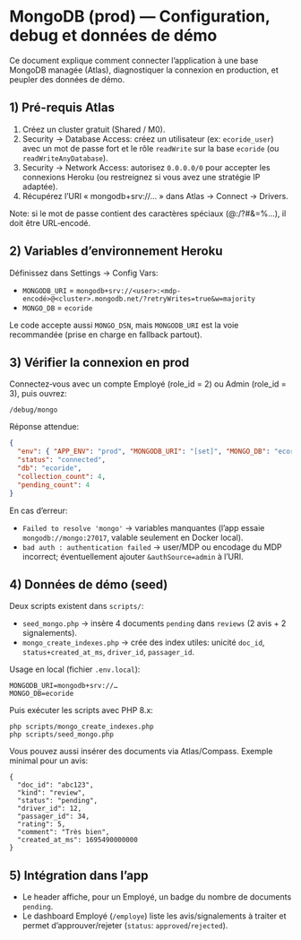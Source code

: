 # MongoDB (prod) — Configuration, debug et données de démo

Ce document explique comment connecter l’application à une base MongoDB managée (Atlas), diagnostiquer la connexion en production, et peupler des données de démo.

## 1) Pré-requis Atlas

1. Créez un cluster gratuit (Shared / M0).
2. Security → Database Access: créez un utilisateur (ex: `ecoride_user`) avec un mot de passe fort et le rôle `readWrite` sur la base `ecoride` (ou `readWriteAnyDatabase`).
3. Security → Network Access: autorisez `0.0.0.0/0` pour accepter les connexions Heroku (ou restreignez si vous avez une stratégie IP adaptée).
4. Récupérez l’URI « mongodb+srv://… » dans Atlas → Connect → Drivers.

Note: si le mot de passe contient des caractères spéciaux (@:/?#&=%…), il doit être URL‑encodé.

## 2) Variables d’environnement Heroku

Définissez dans Settings → Config Vars:

- `MONGODB_URI` = `mongodb+srv://<user>:<mdp-encodé>@<cluster>.mongodb.net/?retryWrites=true&w=majority`
- `MONGO_DB` = `ecoride`

Le code accepte aussi `MONGO_DSN`, mais `MONGODB_URI` est la voie recommandée (prise en charge en fallback partout).

## 3) Vérifier la connexion en prod

Connectez‑vous avec un compte Employé (role_id = 2) ou Admin (role_id = 3), puis ouvrez:

`/debug/mongo`

Réponse attendue:

```json
{
  "env": { "APP_ENV": "prod", "MONGODB_URI": "[set]", "MONGO_DB": "ecoride" },
  "status": "connected",
  "db": "ecoride",
  "collection_count": 4,
  "pending_count": 4
}
```

En cas d’erreur:
- `Failed to resolve 'mongo'` → variables manquantes (l’app essaie `mongodb://mongo:27017`, valable seulement en Docker local).
- `bad auth : authentication failed` → user/MDP ou encodage du MDP incorrect; éventuellement ajouter `&authSource=admin` à l’URI.

## 4) Données de démo (seed)

Deux scripts existent dans `scripts/`:

- `seed_mongo.php` → insère 4 documents `pending` dans `reviews` (2 avis + 2 signalements).
- `mongo_create_indexes.php` → crée des index utiles: unicité `doc_id`, `status+created_at_ms`, `driver_id`, `passager_id`.

Usage en local (fichier `.env.local`):

```
MONGODB_URI=mongodb+srv://…
MONGO_DB=ecoride
```

Puis exécuter les scripts avec PHP 8.x:

```
php scripts/mongo_create_indexes.php
php scripts/seed_mongo.php
```

Vous pouvez aussi insérer des documents via Atlas/Compass. Exemple minimal pour un avis:

```
{
  "doc_id": "abc123",
  "kind": "review",
  "status": "pending",
  "driver_id": 12,
  "passager_id": 34,
  "rating": 5,
  "comment": "Très bien",
  "created_at_ms": 1695490000000
}
```

## 5) Intégration dans l’app

- Le header affiche, pour un Employé, un badge du nombre de documents `pending`.
- Le dashboard Employé (`/employe`) liste les avis/signalements à traiter et permet d’approuver/rejeter (`status`: `approved`/`rejected`).

